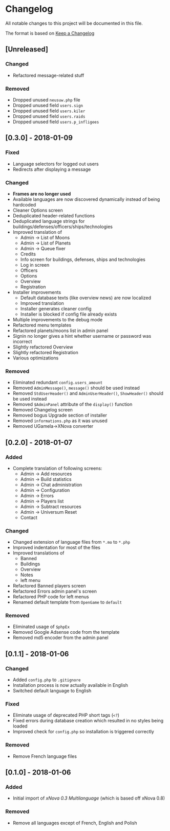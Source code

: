 # Changelog
All notable changes to this project will be documented in this file.

The format is based on [Keep a Changelog](http://keepachangelog.com/en/1.0.0/)

## [Unreleased]
### Changed
- Refactored message-related stuff

### Removed
- Dropped unused `neusuw.php` file
- Dropped unused field `users.sign`
- Dropped unused field `users.kiler`
- Dropped unused field `users.raids`
- Dropped unused field `users.p_infligees`

## [0.3.0] - 2018-01-09
### Fixed
- Language selectors for logged out users
- Redirects after displaying a message

### Changed
- **Frames are no longer used**
- Available languages are now discovered dynamically instead of being hardcoded
- Cleaner Options screen
- Deduplicated header-related functions
- Deduplicated language strings for buildings/defenses/officers/ships/technologies
- Improved translation of
    - Admin -> List of Moons
    - Admin -> List of Planets
    - Admin -> Queue fixer
    - Credits
    - Info screen for buildings, defenses, ships and technologies
    - Log in screen
    - Officers
    - Options
    - Overview
    - Registration
- Installer improvements
    - Default database texts (like overview news) are now localized
    - Improved translation
    - Installer generates cleaner config
    - Installer is blocked if config file already exists
- Multiple improvements to the debug mode
- Refactored menu templates
- Refactored planets/moons list in admin panel
- Signin no longer gives a hint whether username or password was incorrect
- Slightly refactored Overview
- Slightly refactored Registration
- Various optimizations

### Removed
- Eliminated redundant `config.users_amount`
- Removed `AdminMessage()`, `message()` should be used instead
- Removed `StdUserHeader()` and `AdminUserHeader()`, `ShowHeader()` should be used instead
- Removed `$AdminPanel` attribute of the `display()` function
- Removed Changelog screen
- Removed bogus Upgrade section of installer
- Removed `informations.php` as it was unused
- Removed UGamela->XNova converter

## [0.2.0] - 2018-01-07
### Added
- Complete translation of following screens:
    - Admin -> Add resources
    - Admin -> Build statistics
    - Admin -> Chat administration
    - Admin -> Configuration
    - Admin -> Errors
    - Admin -> Players list
    - Admin -> Subtract resources
    - Admin -> Universum Reset
    - Contact

### Changed
- Changed extension of language files from `*.mo` to `*.php`
- Improved indentation for most of the files
- Improved translations of
    - Banned
    - Buildings
    - Overview
    - Notes
    - left menu
- Refactored Banned players screen
- Refactored Errors admin panel's screen
- Refactored PHP code for left menus
- Renamed default template from `OpenGame` to `default`

### Removed
- Eliminated usage of `$phpEx`
- Removed Google Adsense code from the template
- Removed md5 encoder from the admin panel

## [0.1.1] - 2018-01-06
### Changed
- Added `config.php` to `.gitignore`
- Installation process is now actually available in English
- Switched default language to English

### Fixed
- Eliminate usage of deprecated PHP short tags (`<?`)
- Fixed errors during database creation which resulted in no styles being loaded
- Improved check for `config.php` so installation is triggered correctly

### Removed
- Remove French language files

## [0.1.0] - 2018-01-06
### Added
- Initial import of _xNova 0.3 Multilanguage_ (which is based off xNova 0.8)

### Removed
- Remove all languages except of French, English and Polish
